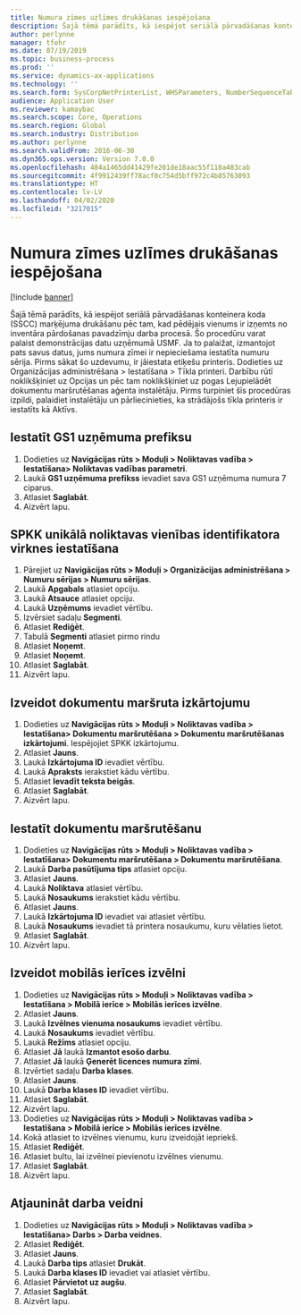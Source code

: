 ```yaml
---
title: Numura zīmes uzlīmes drukāšanas iespējošana
description: Šajā tēmā parādīts, kā iespējot seriālā pārvadāšanas konteinera koda (SSCC) marķējuma drukāšanu pēc tam, kad pēdējais vienums ir izņemts no inventāra pārdošanas pavadzīmju darba procesā.
author: perlynne
manager: tfehr
ms.date: 07/19/2019
ms.topic: business-process
ms.prod: ''
ms.service: dynamics-ax-applications
ms.technology: ''
ms.search.form: SysCorpNetPrinterList, WHSParameters, NumberSequenceTableListPage, NumberSequenceDetails, WHSDocumentRoutingLayout, WHSDocumentRouting, WHSRFMenuItem, WHSRFMenu, WHSWorkTemplateTable
audience: Application User
ms.reviewer: kamaybac
ms.search.scope: Core, Operations
ms.search.region: Global
ms.search.industry: Distribution
ms.author: perlynne
ms.search.validFrom: 2016-06-30
ms.dyn365.ops.version: Version 7.0.0
ms.openlocfilehash: 484a1465dd41429fe201de18aac55f118a483cab
ms.sourcegitcommit: 4f9912439ff78acf0c754d5bff972c4b85763093
ms.translationtype: HT
ms.contentlocale: lv-LV
ms.lasthandoff: 04/02/2020
ms.locfileid: "3217015"
---
```

# <a name="enable-license-plate-label-printing"></a>Numura zīmes uzlīmes drukāšanas iespējošana

[!include [banner](../../includes/banner.md)]

Šajā tēmā parādīts, kā iespējot seriālā pārvadāšanas konteinera koda (SSCC) marķējuma drukāšanu pēc tam, kad pēdējais vienums ir izņemts no inventāra pārdošanas pavadzīmju darba procesā. Šo procedūru varat palaist demonstrācijas datu uzņēmumā USMF. Ja to palaižat, izmantojot pats savus datus, jums numura zīmei ir nepieciešama iestatīta numuru sērija. Pirms sākat šo uzdevumu, ir jāiestata etiķešu printeris. Dodieties uz Organizācijas administrēšana > Iestatīšana > Tīkla printeri. Darbību rūtī noklikšķiniet uz Opcijas un pēc tam noklikšķiniet uz pogas Lejupielādēt dokumentu maršrutēšanas aģenta instalētāju. Pirms turpiniet šīs procedūras izpildi, palaidiet instalētāju un pārliecinieties, ka strādājošs tīkla printeris ir iestatīts kā Aktīvs.


## <a name="set-up-the-gs1-company-prefix"></a>Iestatīt GS1 uzņēmuma prefiksu
1. Dodieties uz **Navigācijas rūts > Moduļi > Noliktavas vadība > Iestatīšana> Noliktavas vadības parametri**.
2. Laukā **GS1 uzņēmuma prefikss** ievadiet sava GS1 uzņēmuma numura 7 ciparus.
3. Atlasiet **Saglabāt**.
4. Aizvērt lapu.

## <a name="setup-the-sscc-license-plate-number-sequence"></a>SPKK unikālā noliktavas vienības identifikatora virknes iestatīšana
1. Pārejiet uz **Navigācijas rūts > Moduļi > Organizācijas administrēšana > Numuru sērijas > Numuru sērijas**.
2. Laukā **Apgabals** atlasiet opciju.
3. Laukā **Atsauce** atlasiet opciju.
4. Laukā **Uzņēmums** ievadiet vērtību. 
5. Izvērsiet sadaļu **Segmenti**.
6. Atlasiet **Rediģēt**.
7. Tabulā **Segmenti** atlasiet pirmo rindu
8. Atlasiet **Noņemt**.
9. Atlasiet **Noņemt**.
10. Atlasiet **Saglabāt**.
11. Aizvērt lapu.

## <a name="create-the-document-route-layout"></a>Izveidot dokumentu maršruta izkārtojumu
1. Dodieties uz **Navigācijas rūts > Moduļi > Noliktavas vadība > Iestatīšana> Dokumentu maršrutēšana > Dokumentu maršrutēšanas izkārtojumi**. Iespējojiet SPKK izkārtojumu.  
2. Atlasiet **Jauns**.
3. Laukā **Izkārtojuma ID** ievadiet vērtību. 
4. Laukā **Apraksts** ierakstiet kādu vērtību.
5. Atlasiet **Ievadīt teksta beigās**.
6. Atlasiet **Saglabāt**.
7. Aizvērt lapu.

## <a name="set-up-the-document-routing"></a>Iestatīt dokumentu maršrutēšanu
1. Dodieties uz **Navigācijas rūts > Moduļi > Noliktavas vadība > Iestatīšana> Dokumentu maršrutēšana > Dokumentu maršrutēšana**.
2. Laukā **Darba pasūtījuma tips** atlasiet opciju.
3. Atlasiet **Jauns**.
4. Laukā **Noliktava** atlasiet vērtību.
5. Laukā **Nosaukums** ierakstiet kādu vērtību.
6. Atlasiet **Jauns**.
7. Laukā **Izkārtojuma ID** ievadiet vai atlasiet vērtību.
8. Laukā **Nosaukums** ievadiet tā printera nosaukumu, kuru vēlaties lietot.
9. Atlasiet **Saglabāt**.
10. Aizvērt lapu.

## <a name="create-mobile-device-menu"></a>Izveidot mobilās ierīces izvēlni
1. Dodieties uz **Navigācijas rūts > Moduļi > Noliktavas vadība > Iestatīšana > Mobilā ierīce > Mobilās ierīces izvēlne**.
2. Atlasiet **Jauns**.
3. Laukā **Izvēlnes vienuma nosaukums** ievadiet vērtību.
4. Laukā **Nosaukums** ievadiet vērtību. 
5. Laukā **Režīms** atlasiet opciju.
6. Atlasiet **Jā** laukā **Izmantot esošo darbu**.
7. Atlasiet **Jā** laukā **Ģenerēt licences numura zīmi**.
8. Izvērtiet sadaļu **Darba klases**.
9. Atlasiet **Jauns**.
10. Laukā **Darba klases ID** ievadiet vērtību.
11. Atlasiet **Saglabāt**.
12. Aizvērt lapu.
13. Dodieties uz **Navigācijas rūts > Moduļi > Noliktavas vadība > Iestatīšana > Mobilā ierīce > Mobilās ierīces izvēlne**.
14. Kokā atlasiet to izvēlnes vienumu, kuru izveidojāt iepriekš.
15. Atlasiet **Rediģēt**.
16. Atlasiet bultu, lai izvēlnei pievienotu izvēlnes vienumu.
17. Atlasiet **Saglabāt**.
18. Aizvērt lapu.

## <a name="update-a-work-template"></a>Atjaunināt darba veidni
1. Dodieties uz **Navigācijas rūts > Moduļi > Noliktavas vadība > Iestatīšana> Darbs > Darba veidnes**.
2. Atlasiet **Rediģēt**.
3. Atlasiet **Jauns**.
4. Laukā **Darba tips** atlasiet **Drukāt**.
5. Laukā **Darba klases ID** ievadiet vai atlasiet vērtību.
6. Atlasiet **Pārvietot uz augšu**.
7. Atlasiet **Saglabāt**.
8. Aizvērt lapu.

